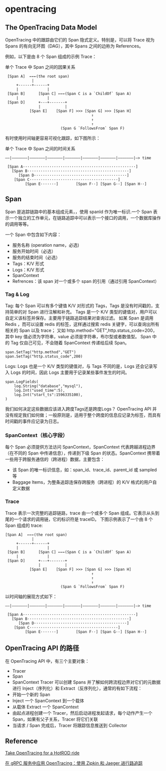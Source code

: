 # opentracing

## The OpenTracing Data Model
OpenTracing 中的跟踪由它们的 Span 隐式定义。特别是，可以将 Trace 视为 Spans 的有向无环图（DAG），其中 Spans 之间的边称为 References。

例如，以下是由 8 个 Span 组成的示例 Trace：

单个 Trace 中 Span 之间的因果关系
```shell
 [Span A]  ←←←(the root span)
            |
     +------+------+
     |             |
 [Span B]      [Span C] ←←←(Span C is a `ChildOf` Span A)
     |             |
 [Span D]      +---+-------+
               |           |
           [Span E]    [Span F] >>> [Span G] >>> [Span H]
                                       ↑
                                       ↑
                                       ↑
                         (Span G `FollowsFrom` Span F)
```

有时使用时间轴更容易可视化跟踪，如下图所示：

单个 Trace 中 Span 之间的时间关系

```shell
––|–––––––|–––––––|–––––––|–––––––|–––––––|–––––––|–––––––|–> time

 [Span A···················································]
   [Span B··············································]
      [Span D··········································]
    [Span C········································]
         [Span E·······]        [Span F··] [Span G··] [Span H··]
```

## Span
Span 是追踪链路中的基本组成元素，，使用 spanId 作为唯一标识.一个 Span 表示一个独立的工作单元，在链路追踪中可以表示一个接口的调用，一个数据库操作的调用等等。

一个 Span 中包含如下内容：
- 服务名称 (operation name，必选)
- 服务开始时间（必选）
- 服务的结束时间（必选）
- Tags：K/V 形式
- Logs：K/V 形式
- SpanContext
- Refrences：该 span 对一个或多个 span 的引用（通过引用 SpanContext）

### Tag & Log
Tag: 每个 Span 可以有多个键值 K/V 对形式的 Tags，Tags 是没有时间戳的，支持简单的对 Span 进行注解和补充。
Tags 是一个 K/V 类型的键值对，用户可以自定义该标签并保存。主要用于链路追踪结果对查询过滤。
如某 Span 是调用 Redis ，而可以设置 redis 的标签，这样通过搜索 redis 关键字，可以查询出所有相关的 Span 以及 trace；
又如 http.method="GET",http.status_code=200，其中 key 值必须为字符串，value 必须是字符串，布尔型或者数值型。
Span 中的 Tag 仅自己可见，不会随着 SpanContext 传递给后续 Span。

```shell
span.SetTag("http.method","GET")
span.SetTag("http.status_code",200)
```

Logs: Logs 也是一个 K/V 类型的键值对，与 Tags 不同的是，Logs 还会记录写入 Logs 的时间，因此 Logs 主要用于记录某些事件发生的时间。
```shell
span.LogFields(
	log.String("database","mysql"),
	log.Int("used_time":5),
	log.Int("start_ts":1596335100),
)
```

我们如何决定这些数据应该进入跨度Tags还是跨度Logs？ 
OpenTracing API 并没有规定我们如何做；一般原则是，适用于整个跨度的信息应记录为标签，而具有时间戳的事件应记录为日志。

### SpanContext（核心字段）
每个 Span 必须提供方法访问 SpanContext，SpanContext 代表跨越进程边界（在不同的 Span 中传递信息），传递到下级 Span 的状态。SpanContext 携带着一些用于跨服务通信的（跨进程）数据，主要包含：

- 该 Span 的唯一标识信息，如：span_id、trace_id、parent_id 或 sampled 等
- Baggage Items，为整条追踪连保存跨服务（跨进程）的 K/V 格式的用户自定义数据

### Trace
Trace 表示一次完整的追踪链路，trace 由一个或多个 Span 组成。它表示从头到尾的一个请求的调用链，它的标识符是 traceID。 下图示例表示了一个由 8 个 Span 组成的 trace:
```shell
[Span A]  ←←←(the root span)
            |
     +------+------+
     |             |
 [Span B]      [Span C] ←←←(Span C is a `ChildOf` Span A)
     |             |
 [Span D]      +---+-------+
               |           |
           [Span E]    [Span F] >>> [Span G] >>> [Span H]
                                       ↑
                                       ↑
                                       ↑
                         (Span G `FollowsFrom` Span F)
```

以时间轴的展现方式如下：
```shell
––|–––––––|–––––––|–––––––|–––––––|–––––––|–––––––|–––––––|–> time

 [Span A···················································]
   [Span B··············································]
      [Span D··········································]
    [Span C········································]
         [Span E·······]        [Span F··] [Span G··] [Span H··]
```

## OpenTracing API 的路径
在 OpenTracing API 中，有三个主要对象：

- Tracer
- Span
- SpanContext Tracer 可以创建 Spans 并了解如何跨流程边界对它们的元数据进行 Inject（序列化）和 Extract（反序列化），通常的有如下流程：
- 开始一个新的 Span
- Inject 一个 SpanContext 到一个载体
- 从载体 Extract 一个 SpanContext
- 由起点进程创建一个 Tracer，然后启动进程发起请求，每个动作产生一个 Span，如果有父子关系，Tracer 将它们关联
- 当请求 / Span 完成后，Tracer 将跟踪信息推送到 Collector

## Reference
[Take OpenTracing for a HotROD ride](https://medium.com/opentracing/take-opentracing-for-a-hotrod-ride-f6e3141f7941)

[在 gRPC 服务中应用 OpenTracing：使用 Zipkin 和 Jaeger 进行路追踪](https://pandaychen.github.io/2020/06/01/GOLANG-TRACING-WITH-ZIPKIN/)












